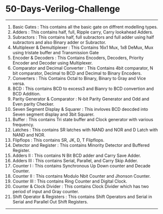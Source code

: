 # 50-Days-Verilog-Challenge
-----------------------------------------------------------------------------------------------------------------------------------------------------------------------
1. Basic Gates : This contains all the basic gate on diffrent modelling types.
2. Adders : This contains half, full, Ripple carry, Carry lookahead Adders.
3. Subractors : This contains half, full subractors and full adder using half subractors and also Binary adder or Subractor.
4. Multiplexer & Demultiplexer : This Contains 16x1 Mux, 1x8 DeMux, Mux using tristate buffer and Transmission Gate
5. Encoder & Decoders : This Contains Encoders, Decoders, Priority Encoder and Decoder using Multiplexer.
6. Comparator and Decimal Converter : This Contains 4bit comparator, N bit comparator, Decimal to BCD and Decimal to Binary Encoders.
7. Converters : This Contains Octal to Binary, Binary to Gray and Vice versa.
8. BCD : This contains BCD to excess3 and Bianry to BCD convertion and BCD Addition.
9. Parity Generator & Comparator : N-bit Parity Generator and Odd and Even parity Checker.
10. Seven Segment Display & Squarer : This invloves BCD deocded into Seven segment display and 3bit Squarer.
11. Buffer : This contains Tri state buffer and Clock generator with various frequency.
12. Latches : This contains SR latches with NAND and NOR and D Latch with NAND and NOR.
13. Flipflops : This contains SR, JK, D, T Flipflops.
14. Detector and Register : This contains Minority Detector and Buffered Register.
15. Adders II : This contains N Bit BCD adder and Carry Save Adder.
16. Adders III : This contains Serial, Parallel, and Carry Skip Adder.
17. Counter I : This contains Synchronous Up Down counter and Decade Counter.
18. Counter II : This contains Modulo Nbit Counter and Jhonson Counter.
19. Counter III : This contains Ring Counter and Digital Clock.
20. Counter & Clock Divider : This contains Clock Divider which has two period of input and Gray counter.
21. Shift Operator & Registers : This contains Shift Operators and Serial in Serial and Parallel Out Shift Registers.
-----------------------------------------------------------------------------------------------------------------------------------------------------------------------
